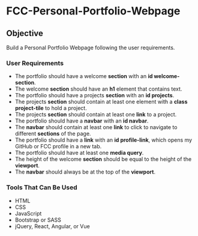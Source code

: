 # FCC-Personal-Portfolio-Webpage
## Objective
Build a Personal Portfolio Webpage following the user requirements.
### User Requirements
- The portfolio should have a welcome **section** with an **id welcome-section**.
- The welcome **section** should have an **h1** element that contains text.
- The portfolio should have a projects **section** with an **id projects**.
- The projects **section** should contain at least one element with a **class project-tile** to hold a project.
- The projects **section** should contain at least one **link** to a project.
- The portfolio should have a **navbar** with an **id navbar**.
- The **navbar** should contain at least one **link** to click to navigate to different **sections** of the page.
- The portfolio should have a **link** with an **id profile-link**, which opens my GitHub or FCC profile in a new tab.
- The portfolio should have at least one **media query**.
- The height of the welcome **section** should be equal to the height of the **viewport**.
- The **navbar** should always be at the top of the **viewport**.
### Tools That Can Be Used
- HTML
- CSS
- JavaScript
- Bootstrap or SASS
- jQuery, React, Angular, or Vue
